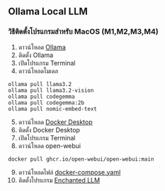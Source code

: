 ## Ollama Local LLM

### วิธีติดตั้งโปรแกรมสำหรับ MacOS (M1,M2,M3,M4)
1) ดาวน์โหลด [Ollama](https://ollama.com/download/Ollama-darwin.zip)
2) ติดตั้ง Ollama
3) เปิดโปรแกรม Terminal
4) ดาวน์โหลดโมเดล
```
ollama pull llama3.2
ollama pull llama3.2-vision
ollama pull codegemma
ollama pull codegemma:2b
ollama pull nomic-embed-text
```
5) ดาวน์โหลด [Docker Desktop](https://desktop.docker.com/mac/main/arm64/Docker.dmg)
6) ติดตั้ง Docker Desktop
7) เปิดโปรแกรม Terminal
8) ดาวน์โหลด open-webui
```
docker pull ghcr.io/open-webui/open-webui:main
```
9) ดาวน์โหลดไฟล์ [docker-compose.yaml](https://github.com/codebangkok/ai/blob/main/tester/docker-compose.yaml)
10) ติดตั้งโปรแกรม [Enchanted LLM](https://apps.apple.com/us/app/enchanted-llm/id6474268307)